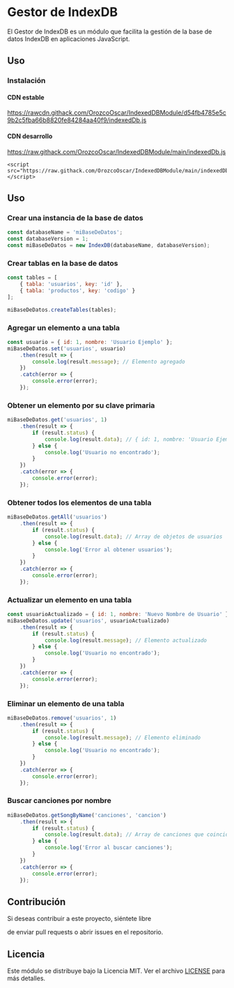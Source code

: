 # Gestor de IndexDB

El Gestor de IndexDB es un módulo que facilita la gestión de la base de datos IndexDB en aplicaciones JavaScript.

## Uso

### Instalación
#### CDN estable
https://rawcdn.githack.com/OrozcoOscar/IndexedDBModule/d54fb4785e5c9b2c5fba66b8820fe84284aa40f9/indexedDb.js
#### CDN desarrollo
https://raw.githack.com/OrozcoOscar/IndexedDBModule/main/indexedDb.js

```
<script src="https://raw.githack.com/OrozcoOscar/IndexedDBModule/main/indexedDb.js"></script>
```
## Uso

### Crear una instancia de la base de datos

```javascript
const databaseName = 'miBaseDeDatos';
const databaseVersion = 1;
const miBaseDeDatos = new IndexDB(databaseName, databaseVersion);
```

### Crear tablas en la base de datos

```javascript
const tables = [
    { tabla: 'usuarios', key: 'id' },
    { tabla: 'productos', key: 'codigo' }
];

miBaseDeDatos.createTables(tables);
```

### Agregar un elemento a una tabla

```javascript
const usuario = { id: 1, nombre: 'Usuario Ejemplo' };
miBaseDeDatos.set('usuarios', usuario)
    .then(result => {
        console.log(result.message); // Elemento agregado
    })
    .catch(error => {
        console.error(error);
    });
```

### Obtener un elemento por su clave primaria

```javascript
miBaseDeDatos.get('usuarios', 1)
    .then(result => {
        if (result.status) {
            console.log(result.data); // { id: 1, nombre: 'Usuario Ejemplo' }
        } else {
            console.log('Usuario no encontrado');
        }
    })
    .catch(error => {
        console.error(error);
    });
```

### Obtener todos los elementos de una tabla

```javascript
miBaseDeDatos.getAll('usuarios')
    .then(result => {
        if (result.status) {
            console.log(result.data); // Array de objetos de usuarios
        } else {
            console.log('Error al obtener usuarios');
        }
    })
    .catch(error => {
        console.error(error);
    });
```

### Actualizar un elemento en una tabla

```javascript
const usuarioActualizado = { id: 1, nombre: 'Nuevo Nombre de Usuario' };
miBaseDeDatos.update('usuarios', usuarioActualizado)
    .then(result => {
        if (result.status) {
            console.log(result.message); // Elemento actualizado
        } else {
            console.log('Usuario no encontrado');
        }
    })
    .catch(error => {
        console.error(error);
    });
```

### Eliminar un elemento de una tabla

```javascript
miBaseDeDatos.remove('usuarios', 1)
    .then(result => {
        if (result.status) {
            console.log(result.message); // Elemento eliminado
        } else {
            console.log('Usuario no encontrado');
        }
    })
    .catch(error => {
        console.error(error);
    });
```

### Buscar canciones por nombre

```javascript
miBaseDeDatos.getSongByName('canciones', 'cancion')
    .then(result => {
        if (result.status) {
            console.log(result.data); // Array de canciones que coinciden con el nombre de búsqueda
        } else {
            console.log('Error al buscar canciones');
        }
    })
    .catch(error => {
        console.error(error);
    });
```

## Contribución

Si deseas contribuir a este proyecto, siéntete libre

 de enviar pull requests o abrir issues en el repositorio.

## Licencia

Este módulo se distribuye bajo la Licencia MIT. Ver el archivo [LICENSE](LICENSE) para más detalles.
